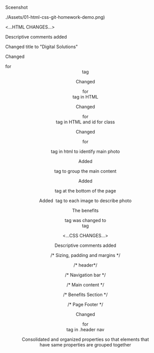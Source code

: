 Sceenshot

./Assets/01-html-css-git-homework-demo.png)



<...HTML CHANGES...>

Descriptive comments added

<!-- header and navigation -->

<!-- hero -->

<!-- main content -->

<!-- seo section -->

<!-- online reputation section -->

<!-- social media marketing section -->

<!-- Additional secondary content -->

<!-- benefits section -->

<!-- Page footer -->


Changed title to "Digital Solutions"

Changed <div>  for <header> tag

Changed <div>  for <nav> tag in HTML

Changed <div> for <section> tag in HTML and id for class

Changed <div> for <figure> tag in html to identify main photo

Added <main> tag to group the main content

Added <footer> tag at the bottom of the page

Added <image alt> tag to each image to describe photo

The benefits <div> tag was changed to <aside> tag





<...CSS CHANGES...>

Descriptive comments added

/* Sizing, padding and margins */

/* header*/

/* Navigation bar */

/* Main content */

/* Benefits Section */

/* Page Footer */

Changed <div>  for <nav> tag in .header nav 

Consolidated and organized properties so that elements that have same properties are grouped together
